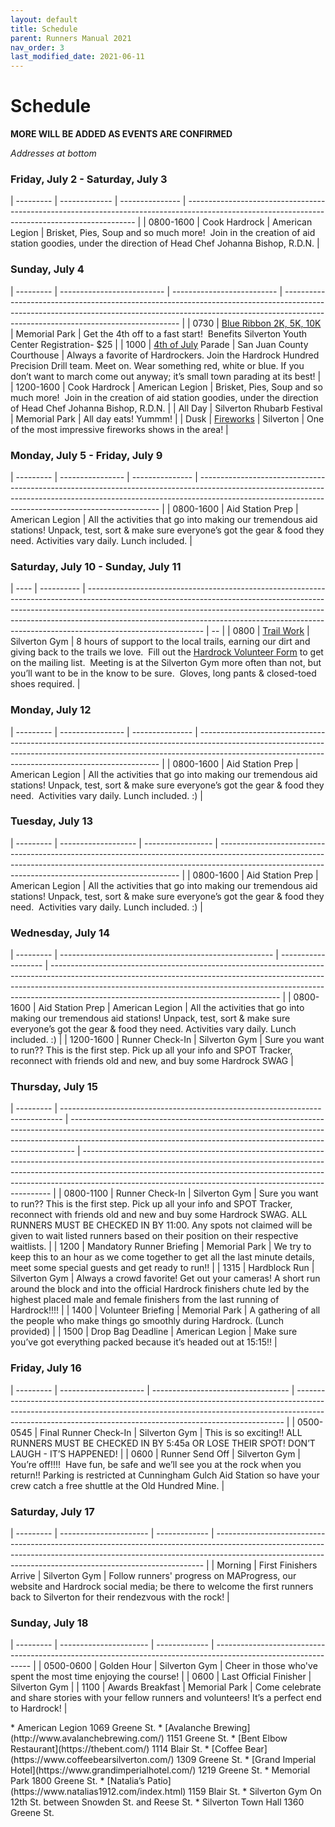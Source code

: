 ```yaml
---
layout: default
title: Schedule
parent: Runners Manual 2021
nav_order: 3
last_modified_date: 2021-06-11
---
```


# Schedule

**MORE WILL BE ADDED AS EVENTS ARE CONFIRMED**

*Addresses at bottom*

### Friday, July 2 - Saturday, July 3

| --------- | ------------- | --------------- | ----------------------------------------------------------------------------------------------------------------------------------------------- |
| 0800-1600 | Cook Hardrock | American Legion | Brisket, Pies, Soup and so much more!  Join in the creation of aid station goodies, under the direction of Head Chef Johanna Bishop, R.D.N. |

### Sunday, July 4

| --------- | -------------------------- | -------------------------- | ---------------------------------------------------------------------------------------------------------------------------------------------------------------------------------------------------------------- |
| 0730      | [Blue Ribbon 2K, 5K, 10K](https://www.silvertonalpinerunning.com/events/blue-ribbon-run/)    | Memorial Park              | Get the 4th off to a fast start!  Benefits Silverton Youth Center Registration- $25                      |
| 1000      | [4th of July](https://www.silvertoncolorado.com/) Parade         | San Juan County Courthouse | Always a favorite of Hardrockers. Join the Hardrock Hundred Precision Drill team. Meet on. Wear something red, white or blue. If you don’t want to march come out anyway; it’s small town parading at its best! |
| 1200-1600 | Cook Hardrock              | American Legion            | Brisket, Pies, Soup and so much more!  Join in the creation of aid station goodies, under the direction of Head Chef Johanna Bishop, R.D.N.                                                                  |
| All Day   | Silverton Rhubarb Festival | Memorial Park              | All day eats! Yummm!                                                                                                                                                                                             |
| Dusk      | [Fireworks](https://www.silvertoncolorado.com/)                  | Silverton                  | One of the most impressive fireworks shows in the area!                                                                                                                                                          |

### Monday, July 5 - Friday, July 9

| --------- | ---------------- | --------------- | -------------------------------------------------------------------------------------------------------------------------------------------------------------------------------------------------------------------------------- |
| 0800-1600 | Aid Station Prep | American Legion | All the activities that go into making our tremendous aid stations! Unpack, test, sort & make sure everyone’s got the gear & food they need. Activities vary daily. Lunch included. |

### Saturday, July 10 - Sunday, July 11

| ---- | ---------- | ----------------------------------------------------------------------------------------------------------------------------------------------------------------------------------------------------------------------------------------------------------------------------------------------------------------------------------------------------- | -- |
| 0800 | [Trail Work](https://www.hardrock100.com/hardrock-trails.php) | Silverton Gym | 8 hours of support to the local trails, earning our dirt and giving back to the trails we love.  Fill out the [Hardrock Volunteer Form](http://bit.ly/HRHVolunteer) to get on the mailing list.  Meeting is at the Silverton Gym more often than not, but you’ll want to be in the know to be sure.  Gloves, long pants & closed-toed shoes required. |

### Monday, July 12

| --------- | ---------------- | --------------- | -------------------------------------------------------------------------------------------------------------------------------------------------------------------------------------------------------------------------------- |
| 0800-1600 | Aid Station Prep | American Legion | All the activities that go into making our tremendous aid stations! Unpack, test, sort & make sure everyone’s got the gear & food they need.  Activities vary daily. Lunch included. :) |

### Tuesday, July 13

| --------- | ------------------- | ----------------- | -------------------------------------------------------------------------------------------------------------------------------------------------------------------------------------------------------------------------------- |
| 0800-1600 | Aid Station Prep    | American Legion   | All the activities that go into making our tremendous aid stations! Unpack, test, sort & make sure everyone’s got the gear & food they need.  Activities vary daily. Lunch included. :) |

### Wednesday, July 14

| --------- | ----------------------------------------------------- | ------------------- | --------------------------------------------------------------------------------------------------------------------------------------------------------------------------------------------------------------------------------------------------------------------------------------------------- |
| 0800-1600 | Aid Station Prep                                      | American Legion     | All the activities that go into making our tremendous aid stations! Unpack, test, sort & make sure everyone’s got the gear & food they need. Activities vary daily. Lunch included. :)                                                                    |
| 1200-1600 | Runner Check-In                                       | Silverton Gym       | Sure you want to run?? This is the first step. Pick up all your info and SPOT Tracker, reconnect with friends old and new, and buy some Hardrock SWAG                                                                                                                                                |

### Thursday, July 15

| --------- | ------------------------------------------------------------------------------ | ------------------------------------------------------------------------------------------------------------------------------------------------------------------------------------------------------------------------------------------- | ---------------------------------------------------------------------------------------------------------------------------------------------------------------------------------------------------------------------------------------------------------------------------------------------------------------- |
| 0800-1100 | Runner Check-In                                                                | Silverton Gym                                                                                                                                                                                                                               | Sure you want to run?? This is the first step. Pick up all your info and SPOT Tracker, reconnect with friends old and new and buy some Hardrock SWAG. ALL RUNNERS MUST BE CHECKED IN BY 11:00. Any spots not claimed will be given to wait listed runners based on their position on their respective waitlists. |
| 1200      | Mandatory Runner Briefing                                                      | Memorial Park                                                                                                                                                                                                                               | We try to keep this to an hour as we come together to get all the last minute details, meet some special guests and get ready to run!!                                                                                                                                                                           |
| 1315      | Hardblock Run                                                                  | Silverton Gym                                                                                                                                                                                                                               | Always a crowd favorite! Get out your cameras! A short run around the block and into the official Hardrock finishers chute led by the highest placed male and female finishers from the last running of Hardrock!!!!                                                                                                        |
| 1400      | Volunteer Briefing                                                             | Memorial Park                                                                                                                                                                                                                               | A gathering of all the people who make things go smoothly during Hardrock. (Lunch provided)                                                                                                                                                                                                                      |
| 1500      | Drop Bag Deadline                                                              | American Legion                                                                                                                                                                                                                             | Make sure you’ve got everything packed because it’s headed out at 15:15!!                                                                                                                                                                                                                                        |

### Friday, July 16

| --------- | --------------------- | ---------------------------------- | --------------------------------------------------------------------------------------------------------------------------------------------------------------------------------------------------------------------------------------- |
| 0500-0545 | Final Runner Check-In | Silverton Gym                      | This is so exciting!! ALL RUNNERS MUST BE CHECKED IN BY 5:45a OR LOSE THEIR SPOT! DON’T LAUGH - IT’S HAPPENED!                                                                                                                        |
| 0600      | Runner Send Off       | Silverton Gym                      | You’re off!!!!  Have fun, be safe and we’ll see you at the rock when you return!! Parking is restricted at Cunningham Gulch Aid Station so have your crew catch a free shuttle at the Old Hundred Mine. |

### Saturday, July 17

| --------- | ---------------------- | ------------- | --------------------------------------------------------------------------------------------------------------------------------------------------------------------------------------------------------------------------------------- |
| Morning   | First Finishers Arrive | Silverton Gym | Follow runners' progress on MAProgress, our website and Hardrock social media;  be there to welcome the first runners back to Silverton for their rendezvous with the rock!                                                    |

### Sunday, July 18

| --------- | ---------------------- | ------------- | -------------------------------------------------------------------------------------------------------------- |
| 0500-0600 | Golden Hour            | Silverton Gym | Cheer in those who've spent the most time enjoying the course!                                                 |
| 0600      | Last Official Finisher | Silverton Gym |
| 1100      | Awards Breakfast       | Memorial Park | Come celebrate and share stories with your fellow runners and volunteers! It’s a perfect end to Hardrock! |

<div class="printme"></div>
* American Legion  1069 Greene St.
* [Avalanche Brewing](http://www.avalanchebrewing.com/)  1151 Greene St. 
* [Bent Elbow Restaurant](https://thebent.com/)   1114 Blair St.
* [Coffee Bear](https://www.coffeebearsilverton.com/)  1309 Greene St.
* [Grand Imperial Hotel](https://www.grandimperialhotel.com/)  1219 Greene St.
* Memorial Park  1800 Greene St.
* [Natalia’s Patio](https://www.natalias1912.com/index.html)  1159 Blair St.
* Silverton Gym  On 12th St. between Snowden St. and Reese St.
* Silverton Town Hall  1360 Greene St.
